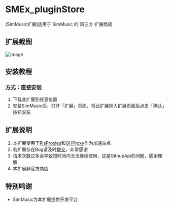 # SMEx_pluginStore

[SimMusic扩展]适用于 SimMusic 的 第三方 扩展商店

## 扩展截图

![image](https://github.com/user-attachments/assets/57e61788-341b-4b38-b817-926b2c1cbc62)

## 安装教程

### 方式：直接安装

1. 下载此扩展到任意位置
2. 安装SimMusic后，打开「扩展」页面，将此扩展拖入扩展页面后点击「确认」按钮安装

## 扩展说明

1. 本扩展使用了[RisProxies](https://proxies.3r60.top/)和[GHProxy](https://mirror.ghproxy.com/)作为加速站点
2. 若扩展存在Bug请及时[提交](https://github.com/PYLXU/SMEx_pluginStore/issues)，非常感谢
3. 请求次数过多会导致短时间内无法继续使用，这是GithubApi的问题，感谢理解
4. 本扩展非官方商店

## 特别鸣谢

- SimMusic为本扩展提供开发平台
